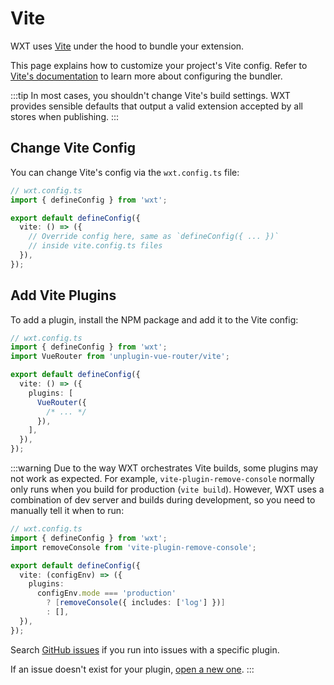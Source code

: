 # Vite

WXT uses [Vite](https://vitejs.dev/) under the hood to bundle your extension.

This page explains how to customize your project's Vite config. Refer to [Vite's documentation](https://vite.dev/config/) to learn more about configuring the bundler.

:::tip
In most cases, you shouldn't change Vite's build settings. WXT provides sensible defaults that output a valid extension accepted by all stores when publishing.
:::

## Change Vite Config

You can change Vite's config via the `wxt.config.ts` file:

```ts
// wxt.config.ts
import { defineConfig } from 'wxt';

export default defineConfig({
  vite: () => ({
    // Override config here, same as `defineConfig({ ... })`
    // inside vite.config.ts files
  }),
});
```

## Add Vite Plugins

To add a plugin, install the NPM package and add it to the Vite config:

```ts
// wxt.config.ts
import { defineConfig } from 'wxt';
import VueRouter from 'unplugin-vue-router/vite';

export default defineConfig({
  vite: () => ({
    plugins: [
      VueRouter({
        /* ... */
      }),
    ],
  }),
});
```

:::warning
Due to the way WXT orchestrates Vite builds, some plugins may not work as expected. For example, `vite-plugin-remove-console` normally only runs when you build for production (`vite build`). However, WXT uses a combination of dev server and builds during development, so you need to manually tell it when to run:

```ts
// wxt.config.ts
import { defineConfig } from 'wxt';
import removeConsole from 'vite-plugin-remove-console';

export default defineConfig({
  vite: (configEnv) => ({
    plugins:
      configEnv.mode === 'production'
        ? [removeConsole({ includes: ['log'] })]
        : [],
  }),
});
```

Search [GitHub issues](https://github.com/wxt-dev/wxt/issues?q=is%3Aissue+label%3A%22vite+plugin%22) if you run into issues with a specific plugin.

If an issue doesn't exist for your plugin, [open a new one](https://github.com/wxt-dev/wxt/issues/new/choose).
:::

